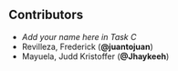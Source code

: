 ## Contributors

- _Add your name here in Task C_
- Revilleza, Frederick (**@juantojuan**)
- Mayuela, Judd Kristoffer (**@Jhaykeeh**)
